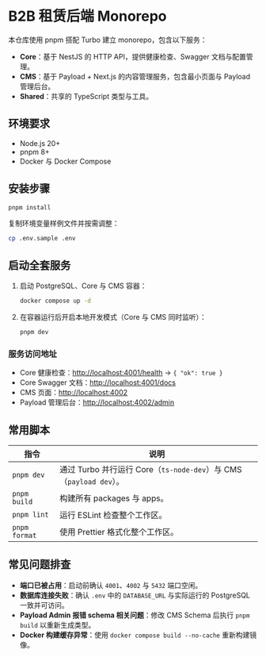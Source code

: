 # B2B 租赁后端 Monorepo

本仓库使用 pnpm 搭配 Turbo 建立 monorepo，包含以下服务：

- **Core**：基于 NestJS 的 HTTP API，提供健康检查、Swagger 文档与配置管理。
- **CMS**：基于 Payload + Next.js 的内容管理服务，包含最小页面与 Payload 管理后台。
- **Shared**：共享的 TypeScript 类型与工具。

## 环境要求

- Node.js 20+
- pnpm 8+
- Docker 与 Docker Compose

## 安装步骤

```bash
pnpm install
```

复制环境变量样例文件并按需调整：

```bash
cp .env.sample .env
```

## 启动全套服务

1. 启动 PostgreSQL、Core 与 CMS 容器：

   ```bash
   docker compose up -d
   ```

2. 在容器运行后开启本地开发模式（Core 与 CMS 同时监听）：

   ```bash
   pnpm dev
   ```

### 服务访问地址

- Core 健康检查：[http://localhost:4001/health](http://localhost:4001/health) → `{ "ok": true }`
- Core Swagger 文档：[http://localhost:4001/docs](http://localhost:4001/docs)
- CMS 页面：[http://localhost:4002](http://localhost:4002)
- Payload 管理后台：[http://localhost:4002/admin](http://localhost:4002/admin)

## 常用脚本

| 指令 | 说明 |
| --- | --- |
| `pnpm dev` | 通过 Turbo 并行运行 Core（`ts-node-dev`）与 CMS（`payload dev`）。 |
| `pnpm build` | 构建所有 packages 与 apps。 |
| `pnpm lint` | 运行 ESLint 检查整个工作区。 |
| `pnpm format` | 使用 Prettier 格式化整个工作区。 |

## 常见问题排查

- **端口已被占用**：启动前确认 `4001`、`4002` 与 `5432` 端口空闲。
- **数据库连接失败**：确认 `.env` 中的 `DATABASE_URL` 与实际运行的 PostgreSQL 一致并可访问。
- **Payload Admin 报错 schema 相关问题**：修改 CMS Schema 后执行 `pnpm build` 以重新生成类型。
- **Docker 构建缓存异常**：使用 `docker compose build --no-cache` 重新构建镜像。
